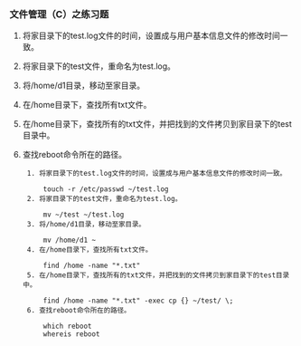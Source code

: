 ### 文件管理（C）之练习题 ###
1. 将家目录下的test.log文件的时间，设置成与用户基本信息文件的修改时间一致。
2. 将家目录下的test文件，重命名为test.log。
3. 将/home/d1目录，移动至家目录。
4. 在/home目录下，查找所有txt文件。
5. 在/home目录下，查找所有的txt文件，并把找到的文件拷贝到家目录下的test目录中。
6. 查找reboot命令所在的路径。


		
		1. 将家目录下的test.log文件的时间，设置成与用户基本信息文件的修改时间一致。
		
			touch -r /etc/passwd ~/test.log
		2. 将家目录下的test文件，重命名为test.log。
		
			mv ~/test ~/test.log
		3. 将/home/d1目录，移动至家目录。
		
			mv /home/d1 ~
		4. 在/home目录下，查找所有txt文件。
		
			find /home -name "*.txt"
		5. 在/home目录下，查找所有的txt文件，并把找到的文件拷贝到家目录下的test目录中。
		
			find /home -name "*.txt" -exec cp {} ~/test/ \;
		6. 查找reboot命令所在的路径。
		
			which reboot
			whereis reboot


